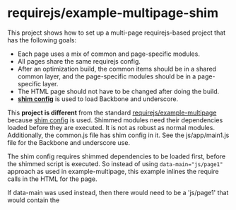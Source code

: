 # requirejs/example-multipage-shim

This project shows how to set up a multi-page requirejs-based project that has
the following goals:

* Each page uses a mix of common and page-specific modules.
* All pages share the same requirejs config.
* After an optimization build, the common items should be in a shared common
layer, and the page-specific modules should be in a page-specific layer.
* The HTML page should not have to be changed after doing the build.
* **[shim config](http://requirejs.org/docs/api.html#config-shim)** is used to
load Backbone and underscore.

This **project is different** from the standard
[requirejs/example-multipage](https://github.com/requirejs/example-multipage)
because [shim config](http://requirejs.org/docs/api.html#config-shim)
is used. Shimmed modules need their dependencies loaded before they are executed.
It is not as robust as normal modules. Additionally, the common.js file has
shim config in it. See the js/app/main1.js file for the Backbone and underscore
use.

The shim config requires shimmed dependencies to be loaded first, before
the shimmed script is executed. So instead of using `data-main="js/page1"`
approach as used in example-multipage, this example inlines the require calls
in the HTML for the page.

If data-main was used instead, then there would need to be a 'js/page1' that
would contain the <script> contents in page1.html, but that js/page1.js could
not be the target of the optimization step, since it would inline the
'app/main1' dependencies above the require() call for 'js/common'. If 'js/page1'
used a shimmed script, but the shim dependency was in 'js/common', then the
shimmed code would execute before the common layer that contains the shim
dependency loads.

Since 'js/page1' cannot have any other modules inlined in its
built version, it would add an extra HTTP request to use the 'js/page1' approach.
By inlining that code in the HTML file, that extra HTTP request is avoided. If
shim config is not needed, then the setup is simpler, see
[requirejs/example-multipage](https://github.com/requirejs/example-multipage).

## Getting this project template

If you are using [volo](https://github.com/volojs/volo):

    volo create projectname requirejs/example-multipage-shim

Otherwise,
[download latest zipball of master](https://github.com/requirejs/example-multipage-shim/zipball/master).

## Project layout

This project has the following layout:

* **tools**: The requirejs optimizer, **r.js**, and the optimizer config,
**build.js.**
* **www**: The code that runs in the browser while in development mode.
* **www-built**: Generated after an optimizer build. Contains the built code
that can be deployed to the live site.

This **www** has the following layout:

* **page1.html**: page 1 of the app.
* **page2.html**: page 2 of the app.
* **js**
    * **app**: the directory to store app-specific modules.
    * **lib**: the directory to hold third party modules, like jQuery.
    * **common.js**: contains the requirejs config, and it will be the build
    target for the set of common modules.

To optimize, run:

    node tools/r.js -o tools/build.js

That build command creates an optimized version of the project in a
**www-built** directory. The **js/common.js** file will contain all the common
modules. **js/app/main1.js** will contain the main1-specific modules,
**js/app/main2.js** will contain the main2-specific modules.

This means that for page 1, after an optimization, there will be two scripts
loaded:

* js/common.js
* js/app/main1.js

## Building up the common layer

As you do builds and see in the build output that each page is including the
same module, add it to common's "include" array in **tools/build.js**.

It is better to add these common modules to the **tools/build.js** config
instead of doing a require([]) call for them in **js/common.js**. Modules that
are not explicitly required at runtime are not executed when added to common.js
via the include build option. So by using **tools/build.js**, you can include
common modules that may be in 2-3 pages but not all pages. For pages that do
not need a particular common module, it will not be executed. If you put in a
require() call for it in **js/common.js**, then it will always be executed.

## More info

For more information on the optimizer:
http://requirejs.org/docs/optimization.html

For more information on using requirejs:
http://requirejs.org/docs/api.html
